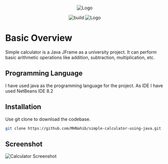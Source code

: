 <div align="center">
  
![Logo](https://i.ibb.co/HVyGykF/Simple-Calculator-1.png)

![build](https://img.shields.io/badge/build-completed-green)
![Logo](https://img.shields.io/github/repo-size/MHNahib/simple-calculator-using-java?style=flat-square)
  
 </div>
 
 
# Basic Overview

Simple calculator is a Java JFrame as a university project. It can perform basic arithmetic operations like addition, subtraction, multiplication, etc.

## Programming Language

I have used java as the programming language for the project. As IDE I have used NetBeans IDE 8.2

## Installation

Use git clone to download the codebase.

```bash
git clone https://github.com/MHNahib/simple-calculator-using-java.git
```


## Screenshot

![Calculator Screenshot](https://i.ibb.co/wp5JvMc/Capture.jpg)
